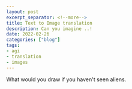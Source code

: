 ```yaml
---
layout: post
excerpt_separator: <!--more-->
title: Text to Image translation
description: Can you imagine ..!
date: 2022-02-26
categories: ["blog"]
tags:
- agi
- translation
- images
---
```


What would you draw if you haven't seen aliens.